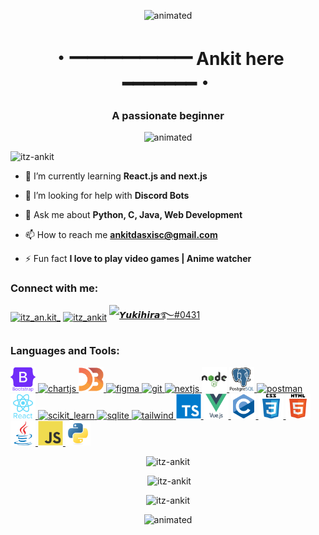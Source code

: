 <p align="center"><img src="https://steamuserimages-a.akamaihd.net/ugc/974371140838419683/37333B03674D36B332D83A12A0E85082B6193466/" alt="animated" /> </p>
<h1 align="center">・━━━━━━━ Ankit here ━━━━━━━・</h1>
<h3 align="center">A passionate beginner</h3>
<p align="center">
  <img src="https://media.tenor.com/aDWOgEh1GycAAAAd/kafka-honkai.gif" alt="animated" />
</p>

<p align="left"> <img src="https://komarev.com/ghpvc/?username=itz-ankit&label=Profile%20views&color=0e75b6&style=flat" alt="itz-ankit" /> </p>

- 🌱 I’m currently learning **React.js and next.js**

- 🤝 I’m looking for help with **Discord Bots**

- 💬 Ask me about **Python, C, Java, Web Development**

- 📫 How to reach me **ankitdasxisc@gmail.com**

- ⚡ Fun fact **I love to play video games | Anime watcher**

<h3 align="left">Connect with me:</h3>
<p align="left">
<a href="https://instagram.com/itz_an.kit_" target="blank"><img align="center" src="https://raw.githubusercontent.com/rahuldkjain/github-profile-readme-generator/master/src/images/icons/Social/instagram.svg" alt="itz_an.kit_" height="30" width="40" /></a>
<a href="https://www.leetcode.com/itz_ankit" target="blank"><img align="center" src="https://raw.githubusercontent.com/rahuldkjain/github-profile-readme-generator/master/src/images/icons/Social/leet-code.svg" alt="itz_ankit" height="30" width="40" /></a>
<a href="https://discord.gg/𝙔𝙪𝙠𝙞𝙝𝙞𝙧𝙖࿐#0431" target="blank"><img align="center" src="https://raw.githubusercontent.com/rahuldkjain/github-profile-readme-generator/master/src/images/icons/Social/discord.svg" alt="𝙔𝙪𝙠𝙞𝙝𝙞𝙧𝙖࿐#0431" height="30" width="40" /></a>
</p>

<h3 align="left">Languages and Tools:</h3>
<p align="left"> <a href="https://getbootstrap.com" target="_blank" rel="noreferrer"> <img src="https://raw.githubusercontent.com/devicons/devicon/master/icons/bootstrap/bootstrap-plain-wordmark.svg" alt="bootstrap" width="40" height="40"/> </a> <a href="https://www.chartjs.org" target="_blank" rel="noreferrer"> <img src="https://www.chartjs.org/media/logo-title.svg" alt="chartjs" width="40" height="40"/> </a> <a href="https://d3js.org/" target="_blank" rel="noreferrer"> <img src="https://raw.githubusercontent.com/devicons/devicon/master/icons/d3js/d3js-original.svg" alt="d3js" width="40" height="40"/> </a> <a href="https://www.figma.com/" target="_blank" rel="noreferrer"> <img src="https://www.vectorlogo.zone/logos/figma/figma-icon.svg" alt="figma" width="40" height="40"/> </a> <a href="https://git-scm.com/" target="_blank" rel="noreferrer"> <img src="https://www.vectorlogo.zone/logos/git-scm/git-scm-icon.svg" alt="git" width="40" height="40"/> </a> <a href="https://nextjs.org/" target="_blank" rel="noreferrer"> <img src="https://cdn.worldvectorlogo.com/logos/nextjs-2.svg" alt="nextjs" width="40" height="40"/> </a> <a href="https://nodejs.org" target="_blank" rel="noreferrer"> <img src="https://raw.githubusercontent.com/devicons/devicon/master/icons/nodejs/nodejs-original-wordmark.svg" alt="nodejs" width="40" height="40"/> </a> <a href="https://www.postgresql.org" target="_blank" rel="noreferrer"> <img src="https://raw.githubusercontent.com/devicons/devicon/master/icons/postgresql/postgresql-original-wordmark.svg" alt="postgresql" width="40" height="40"/> </a> <a href="https://postman.com" target="_blank" rel="noreferrer"> <img src="https://www.vectorlogo.zone/logos/getpostman/getpostman-icon.svg" alt="postman" width="40" height="40"/> </a> <a href="https://reactjs.org/" target="_blank" rel="noreferrer"> <img src="https://raw.githubusercontent.com/devicons/devicon/master/icons/react/react-original-wordmark.svg" alt="react" width="40" height="40"/> </a> <a href="https://scikit-learn.org/" target="_blank" rel="noreferrer"> <img src="https://upload.wikimedia.org/wikipedia/commons/0/05/Scikit_learn_logo_small.svg" alt="scikit_learn" width="40" height="40"/> </a> <a href="https://www.sqlite.org/" target="_blank" rel="noreferrer"> <img src="https://www.vectorlogo.zone/logos/sqlite/sqlite-icon.svg" alt="sqlite" width="40" height="40"/> </a> <a href="https://tailwindcss.com/" target="_blank" rel="noreferrer"> <img src="https://www.vectorlogo.zone/logos/tailwindcss/tailwindcss-icon.svg" alt="tailwind" width="40" height="40"/> </a> <a href="https://www.typescriptlang.org/" target="_blank" rel="noreferrer"> <img src="https://raw.githubusercontent.com/devicons/devicon/master/icons/typescript/typescript-original.svg" alt="typescript" width="40" height="40"/> </a> <a href="https://vuejs.org/" target="_blank" rel="noreferrer"> <img src="https://raw.githubusercontent.com/devicons/devicon/master/icons/vuejs/vuejs-original-wordmark.svg" alt="vuejs" width="40" height="40"/> </a> <a href="https://www.cprogramming.com/" target="_blank" rel="noreferrer"> <img src="https://raw.githubusercontent.com/devicons/devicon/master/icons/c/c-original.svg" alt="c" width="40" height="40"/> </a> <a href="https://www.w3schools.com/css/" target="_blank" rel="noreferrer"> <img src="https://raw.githubusercontent.com/devicons/devicon/master/icons/css3/css3-original-wordmark.svg" alt="css3" width="40" height="40"/> </a> <a href="https://www.w3.org/html/" target="_blank" rel="noreferrer"> <img src="https://raw.githubusercontent.com/devicons/devicon/master/icons/html5/html5-original-wordmark.svg" alt="html5" width="40" height="40"/> </a> <a href="https://www.java.com" target="_blank" rel="noreferrer"> <img src="https://raw.githubusercontent.com/devicons/devicon/master/icons/java/java-original.svg" alt="java" width="40" height="40"/> </a> <a href="https://developer.mozilla.org/en-US/docs/Web/JavaScript" target="_blank" rel="noreferrer"> <img src="https://raw.githubusercontent.com/devicons/devicon/master/icons/javascript/javascript-original.svg" alt="javascript" width="40" height="40"/> </a> <a href="https://www.python.org" target="_blank" rel="noreferrer"> <img src="https://raw.githubusercontent.com/devicons/devicon/master/icons/python/python-original.svg" alt="python" width="40" height="40"/> </a> </p>

<p align="center">
  <img src="https://github-readme-stats.vercel.app/api/top-langs?username=itz-ankit&theme=highcontrast&show_icons=true&locale=en&layout=compact" alt="itz-ankit" />
</p>

<p align="center">&nbsp;<img src="https://github-readme-stats.vercel.app/api?username=itz-ankit&theme=highcontrast&show_icons=true&locale=en" alt="itz-ankit" /></p>

<p align="center"><img src="http://github-readme-streak-stats.herokuapp.com?user=itz-ankit&theme=highcontrast&show_icons=true&local=en&layout=compact" alt="itz-ankit" /></p>

<p align="center">
  <img src="https://share.creavite.co/BdajDBlrx2A7dIJh.gif" alt="animated" />
</p>   
